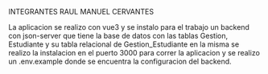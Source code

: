 INTEGRANTES RAUL MANUEL CERVANTES

La aplicacion se realizo con vue3 y se instalo para el trabajo un backend con json-server que tiene la base de datos con las tablas Gestion, Estudiante y su tabla relacional de Gestion_Estudiante en la misma se realizo la instalacion en el puerto 3000 para correr la aplicacion y se realizo un .env.example donde se encuentra la configuracion del backend.
